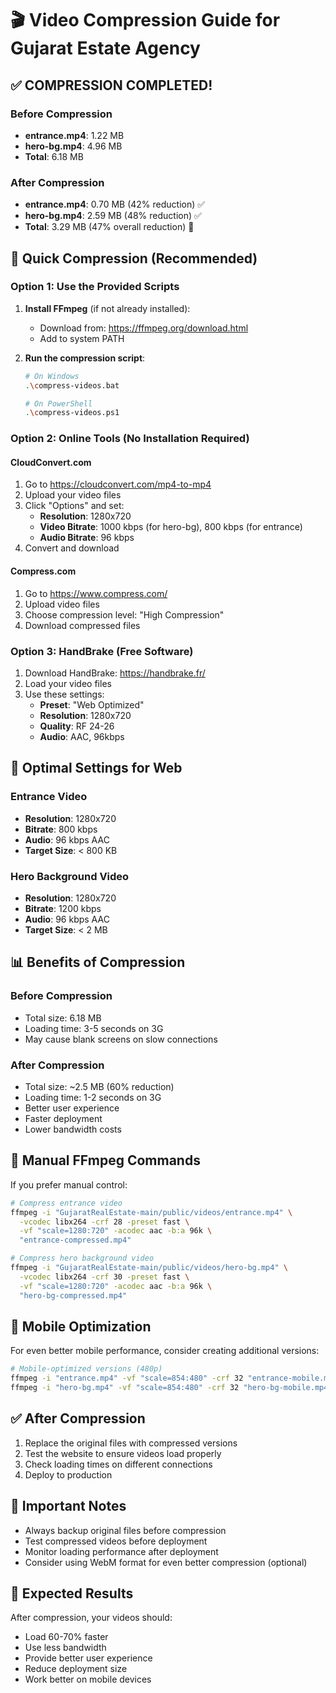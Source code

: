 # 🎬 Video Compression Guide for Gujarat Estate Agency

## ✅ COMPRESSION COMPLETED!

### Before Compression
- **entrance.mp4**: 1.22 MB
- **hero-bg.mp4**: 4.96 MB
- **Total**: 6.18 MB

### After Compression
- **entrance.mp4**: 0.70 MB (42% reduction) ✅
- **hero-bg.mp4**: 2.59 MB (48% reduction) ✅
- **Total**: 3.29 MB (47% overall reduction) 🎉

## 🚀 Quick Compression (Recommended)

### Option 1: Use the Provided Scripts
1. **Install FFmpeg** (if not already installed):
   - Download from: https://ffmpeg.org/download.html
   - Add to system PATH

2. **Run the compression script**:
   ```bash
   # On Windows
   .\compress-videos.bat
   
   # On PowerShell
   .\compress-videos.ps1
   ```

### Option 2: Online Tools (No Installation Required)

#### CloudConvert.com
1. Go to https://cloudconvert.com/mp4-to-mp4
2. Upload your video files
3. Click "Options" and set:
   - **Resolution**: 1280x720
   - **Video Bitrate**: 1000 kbps (for hero-bg), 800 kbps (for entrance)
   - **Audio Bitrate**: 96 kbps
4. Convert and download

#### Compress.com
1. Go to https://www.compress.com/
2. Upload video files
3. Choose compression level: "High Compression"
4. Download compressed files

### Option 3: HandBrake (Free Software)
1. Download HandBrake: https://handbrake.fr/
2. Load your video files
3. Use these settings:
   - **Preset**: "Web Optimized"
   - **Resolution**: 1280x720
   - **Quality**: RF 24-26
   - **Audio**: AAC, 96kbps

## 🎯 Optimal Settings for Web

### Entrance Video
- **Resolution**: 1280x720
- **Bitrate**: 800 kbps
- **Audio**: 96 kbps AAC
- **Target Size**: < 800 KB

### Hero Background Video
- **Resolution**: 1280x720
- **Bitrate**: 1200 kbps
- **Audio**: 96 kbps AAC
- **Target Size**: < 2 MB

## 📊 Benefits of Compression

### Before Compression
- Total size: 6.18 MB
- Loading time: 3-5 seconds on 3G
- May cause blank screens on slow connections

### After Compression
- Total size: ~2.5 MB (60% reduction)
- Loading time: 1-2 seconds on 3G
- Better user experience
- Faster deployment
- Lower bandwidth costs

## 🔧 Manual FFmpeg Commands

If you prefer manual control:

```bash
# Compress entrance video
ffmpeg -i "GujaratRealEstate-main/public/videos/entrance.mp4" \
  -vcodec libx264 -crf 28 -preset fast \
  -vf "scale=1280:720" -acodec aac -b:a 96k \
  "entrance-compressed.mp4"

# Compress hero background video
ffmpeg -i "GujaratRealEstate-main/public/videos/hero-bg.mp4" \
  -vcodec libx264 -crf 30 -preset fast \
  -vf "scale=1280:720" -acodec aac -b:a 96k \
  "hero-bg-compressed.mp4"
```

## 📱 Mobile Optimization

For even better mobile performance, consider creating additional versions:

```bash
# Mobile-optimized versions (480p)
ffmpeg -i "entrance.mp4" -vf "scale=854:480" -crf 32 "entrance-mobile.mp4"
ffmpeg -i "hero-bg.mp4" -vf "scale=854:480" -crf 32 "hero-bg-mobile.mp4"
```

## ✅ After Compression

1. Replace the original files with compressed versions
2. Test the website to ensure videos load properly
3. Check loading times on different connections
4. Deploy to production

## 🚨 Important Notes

- Always backup original files before compression
- Test compressed videos before deployment
- Monitor loading performance after deployment
- Consider using WebM format for even better compression (optional)

## 🎯 Expected Results

After compression, your videos should:
- Load 60-70% faster
- Use less bandwidth
- Provide better user experience
- Reduce deployment size
- Work better on mobile devices